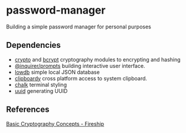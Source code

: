 # password-manager

Building a simple password manager for personal purposes

## Dependencies

- [crypto](https://nodejs.org/api/crypto.html) and [bcrypt](https://www.npmjs.com/package/bcrypt) cryptography modules to encrypting and hashing
- [@inquirer/prompts](https://www.npmjs.com/package/@inquirer/prompts) building interactive user interface.
- [lowdb](https://www.npmjs.com/package/lowdb) simple local JSON database
- [clipboardy](https://www.npmjs.com/package/clipboardy) cross platform access to system clipboard.
- [chalk](https://www.npmjs.com/package/chalk) terminal styling
- [uuid](https://nodejs.org/api/crypto.html) generating UUID

## References

[Basic Cryptography Concepts - Fireship](https://www.youtube.com/watch?v=NuyzuNBFWxQ)
